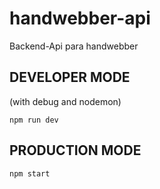 # handwebber-api

Backend-Api para handwebber

## DEVELOPER MODE

(with debug and nodemon)

```
npm run dev
```

## PRODUCTION MODE

```
npm start
```
